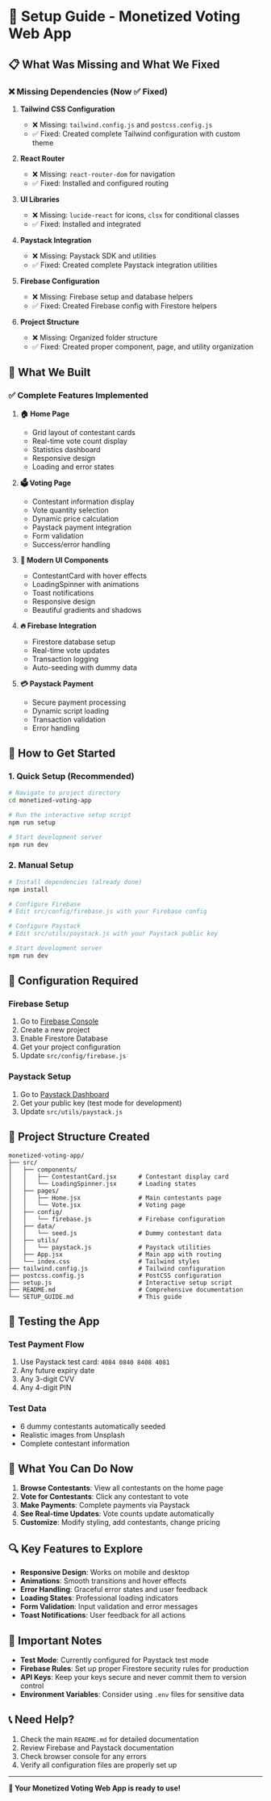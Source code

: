 # 🚀 Setup Guide - Monetized Voting Web App

## 📋 What Was Missing and What We Fixed

### ❌ Missing Dependencies (Now ✅ Fixed)

1. **Tailwind CSS Configuration**

   - ❌ Missing: `tailwind.config.js` and `postcss.config.js`
   - ✅ Fixed: Created complete Tailwind configuration with custom theme

2. **React Router**

   - ❌ Missing: `react-router-dom` for navigation
   - ✅ Fixed: Installed and configured routing

3. **UI Libraries**

   - ❌ Missing: `lucide-react` for icons, `clsx` for conditional classes
   - ✅ Fixed: Installed and integrated

4. **Paystack Integration**

   - ❌ Missing: Paystack SDK and utilities
   - ✅ Fixed: Created complete Paystack integration utilities

5. **Firebase Configuration**

   - ❌ Missing: Firebase setup and database helpers
   - ✅ Fixed: Created Firebase config with Firestore helpers

6. **Project Structure**
   - ❌ Missing: Organized folder structure
   - ✅ Fixed: Created proper component, page, and utility organization

## 🎯 What We Built

### ✅ Complete Features Implemented

1. **🏠 Home Page**

   - Grid layout of contestant cards
   - Real-time vote count display
   - Statistics dashboard
   - Responsive design
   - Loading and error states

2. **🗳️ Voting Page**

   - Contestant information display
   - Vote quantity selection
   - Dynamic price calculation
   - Paystack payment integration
   - Form validation
   - Success/error handling

3. **🎨 Modern UI Components**

   - ContestantCard with hover effects
   - LoadingSpinner with animations
   - Toast notifications
   - Responsive design
   - Beautiful gradients and shadows

4. **🔥 Firebase Integration**

   - Firestore database setup
   - Real-time vote updates
   - Transaction logging
   - Auto-seeding with dummy data

5. **💳 Paystack Payment**
   - Secure payment processing
   - Dynamic script loading
   - Transaction validation
   - Error handling

## 🚀 How to Get Started

### 1. **Quick Setup (Recommended)**

```bash
# Navigate to project directory
cd monetized-voting-app

# Run the interactive setup script
npm run setup

# Start development server
npm run dev
```

### 2. **Manual Setup**

```bash
# Install dependencies (already done)
npm install

# Configure Firebase
# Edit src/config/firebase.js with your Firebase config

# Configure Paystack
# Edit src/utils/paystack.js with your Paystack public key

# Start development server
npm run dev
```

## 🔧 Configuration Required

### Firebase Setup

1. Go to [Firebase Console](https://console.firebase.google.com/)
2. Create a new project
3. Enable Firestore Database
4. Get your project configuration
5. Update `src/config/firebase.js`

### Paystack Setup

1. Go to [Paystack Dashboard](https://dashboard.paystack.com/)
2. Get your public key (test mode for development)
3. Update `src/utils/paystack.js`

## 📁 Project Structure Created

```
monetized-voting-app/
├── src/
│   ├── components/
│   │   ├── ContestantCard.jsx      # Contestant display card
│   │   └── LoadingSpinner.jsx      # Loading states
│   ├── pages/
│   │   ├── Home.jsx                # Main contestants page
│   │   └── Vote.jsx                # Voting page
│   ├── config/
│   │   └── firebase.js             # Firebase configuration
│   ├── data/
│   │   └── seed.js                 # Dummy contestant data
│   ├── utils/
│   │   └── paystack.js             # Paystack utilities
│   ├── App.jsx                     # Main app with routing
│   └── index.css                   # Tailwind styles
├── tailwind.config.js              # Tailwind configuration
├── postcss.config.js               # PostCSS configuration
├── setup.js                        # Interactive setup script
├── README.md                       # Comprehensive documentation
└── SETUP_GUIDE.md                  # This guide
```

## 🧪 Testing the App

### Test Payment Flow

1. Use Paystack test card: `4084 0840 8408 4081`
2. Any future expiry date
3. Any 3-digit CVV
4. Any 4-digit PIN

### Test Data

- 6 dummy contestants automatically seeded
- Realistic images from Unsplash
- Complete contestant information

## 🎉 What You Can Do Now

1. **Browse Contestants**: View all contestants on the home page
2. **Vote for Contestants**: Click any contestant to vote
3. **Make Payments**: Complete payments via Paystack
4. **See Real-time Updates**: Vote counts update automatically
5. **Customize**: Modify styling, add contestants, change pricing

## 🔍 Key Features to Explore

- **Responsive Design**: Works on mobile and desktop
- **Animations**: Smooth transitions and hover effects
- **Error Handling**: Graceful error states and user feedback
- **Loading States**: Professional loading indicators
- **Form Validation**: Input validation and error messages
- **Toast Notifications**: User feedback for all actions

## 🚨 Important Notes

- **Test Mode**: Currently configured for Paystack test mode
- **Firebase Rules**: Set up proper Firestore security rules for production
- **API Keys**: Keep your keys secure and never commit them to version control
- **Environment Variables**: Consider using `.env` files for sensitive data

## 📞 Need Help?

1. Check the main `README.md` for detailed documentation
2. Review Firebase and Paystack documentation
3. Check browser console for any errors
4. Verify all configuration files are properly set up

---

**🎯 Your Monetized Voting Web App is ready to use!**
